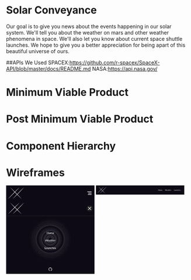 # Solar Conveyance
Our goal is to give you news about the events happening in our solar system. We'll tell you about the weather on mars and other weather phenomena in space. We'll also let you know about current space shuttle launches. We hope to give you a better appreciation for being apart of this beautiful universe of ours.


##APIs We Used
SPACEX:https://github.com/r-spacex/SpaceX-API/blob/master/docs/README.md
NASA:https://api.nasa.gov/

# Minimum Viable Product

# Post Minimum Viable Product

# Component Hierarchy
# Wireframes
<img align="top" width='48%' src="./wireframes/mobile-menu.png">
<img align="top" width='48%' src="./wireframes/navbar-wireframe.png">

<br />

<img align="top" width='48%' src="./wireframes/mobile-menu-open.png">
